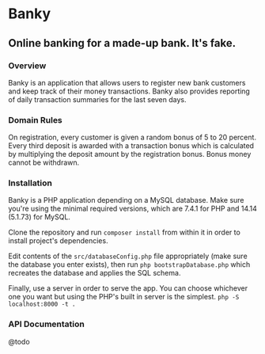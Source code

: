 # Banky
## Online banking for a made-up bank. It's fake.

### Overview
Banky is an application that allows users to register new bank customers and keep track of their money transactions.
Banky also provides reporting of daily transaction summaries for the last seven days.

### Domain Rules
On registration, every customer is given a random bonus of 5 to 20 percent. Every third deposit is awarded with
a transaction bonus which is calculated by multiplying the deposit amount by the registration bonus. Bonus money cannot
be withdrawn. 

### Installation
Banky is a PHP application depending on a MySQL database. Make sure you're using the minimal required versions, which are 7.4.1
for PHP and 14.14 (5.1.73) for MySQL.

Clone the repository and run `composer install` from within it in order to install project's dependencies. 

Edit contents of the `src/databaseConfig.php` file appropriately (make sure the database you enter exists), 
then run `php bootstrapDatabase.php` which recreates the database and applies the SQL schema.

Finally, use a server in order to serve the app. You can choose whichever one you want but using the PHP's built 
in server is the simplest.
```php -S localhost:8000 -t .```

### API Documentation
@todo



